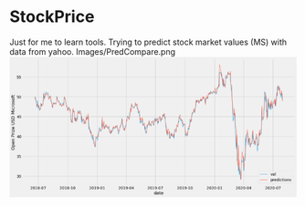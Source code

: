 # StockPrice
Just for me to learn tools. Trying to predict stock market values (MS) with data from yahoo.
Images/PredCompare.png
![GitHub Logo](/Images/PredCompare.png)
